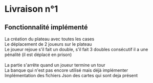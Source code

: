 # Livraison n°1

## Fonctionnalité implémenté

La création du plateau avec toutes les cases
<br>
Le déplacement de 2 joueurs sur le plateau
<br>
Le joueur rejoue s'il fait un double, s'il fait 3 doubles consécutif il a une pénalité (il est déplacé en prison)  
<br>
La partie s'arrête quand un joueur termine un tour
<br>
La banque qui n'est pas encore utilisé mais déjà implémenter
<br>
Implémentation des fichiers Json des cartes qui sont deja présent
<br>